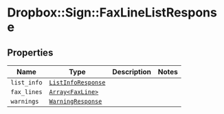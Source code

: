 # Dropbox::Sign::FaxLineListResponse



## Properties

| Name | Type | Description | Notes |
| ---- | ---- | ----------- | ----- |
| `list_info` | [```ListInfoResponse```](ListInfoResponse.md) |    |  |
| `fax_lines` | [```Array<FaxLine>```](FaxLine.md) |    |  |
| `warnings` | [```WarningResponse```](WarningResponse.md) |    |  |

